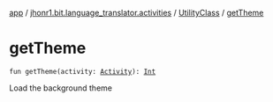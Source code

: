 [app](../../index.md) / [jhonr1.bit.language_translator.activities](../index.md) / [UtilityClass](index.md) / [getTheme](./get-theme.md)

# getTheme

`fun getTheme(activity: `[`Activity`](https://developer.android.com/reference/android/app/Activity.html)`): `[`Int`](https://kotlinlang.org/api/latest/jvm/stdlib/kotlin/-int/index.html)

Load the background theme

